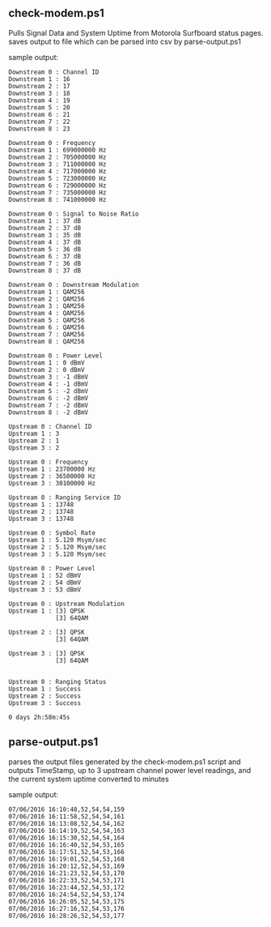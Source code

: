 ## check-modem.ps1

Pulls Signal Data and System Uptime from Motorola Surfboard status pages.
saves output to file which can be parsed into csv by parse-output.ps1

sample output:
```
Downstream 0 : Channel ID
Downstream 1 : 16
Downstream 2 : 17
Downstream 3 : 18
Downstream 4 : 19
Downstream 5 : 20
Downstream 6 : 21
Downstream 7 : 22
Downstream 8 : 23

Downstream 0 : Frequency
Downstream 1 : 699000000 Hz
Downstream 2 : 705000000 Hz
Downstream 3 : 711000000 Hz
Downstream 4 : 717000000 Hz
Downstream 5 : 723000000 Hz
Downstream 6 : 729000000 Hz
Downstream 7 : 735000000 Hz
Downstream 8 : 741000000 Hz

Downstream 0 : Signal to Noise Ratio
Downstream 1 : 37 dB
Downstream 2 : 37 dB
Downstream 3 : 35 dB
Downstream 4 : 37 dB
Downstream 5 : 36 dB
Downstream 6 : 37 dB
Downstream 7 : 36 dB
Downstream 8 : 37 dB

Downstream 0 : Downstream Modulation
Downstream 1 : QAM256
Downstream 2 : QAM256
Downstream 3 : QAM256
Downstream 4 : QAM256
Downstream 5 : QAM256
Downstream 6 : QAM256
Downstream 7 : QAM256
Downstream 8 : QAM256

Downstream 0 : Power Level
Downstream 1 : 0 dBmV
Downstream 2 : 0 dBmV
Downstream 3 : -1 dBmV
Downstream 4 : -1 dBmV
Downstream 5 : -2 dBmV
Downstream 6 : -2 dBmV
Downstream 7 : -2 dBmV
Downstream 8 : -2 dBmV

Upstream 0 : Channel ID
Upstream 1 : 3
Upstream 2 : 1
Upstream 3 : 2

Upstream 0 : Frequency
Upstream 1 : 23700000 Hz
Upstream 2 : 36500000 Hz
Upstream 3 : 30100000 Hz

Upstream 0 : Ranging Service ID
Upstream 1 : 13748
Upstream 2 : 13748
Upstream 3 : 13748

Upstream 0 : Symbol Rate
Upstream 1 : 5.120 Msym/sec
Upstream 2 : 5.120 Msym/sec
Upstream 3 : 5.120 Msym/sec

Upstream 0 : Power Level
Upstream 1 : 52 dBmV
Upstream 2 : 54 dBmV
Upstream 3 : 53 dBmV

Upstream 0 : Upstream Modulation
Upstream 1 : [3] QPSK
             [3] 64QAM

Upstream 2 : [3] QPSK
             [3] 64QAM

Upstream 3 : [3] QPSK
             [3] 64QAM


Upstream 0 : Ranging Status
Upstream 1 : Success
Upstream 2 : Success
Upstream 3 : Success

0 days 2h:58m:45s
```

## parse-output.ps1
parses the output files generated by the check-modem.ps1 script and outputs 
TimeStamp, up to 3 upstream channel power level readings, and the current system uptime converted to minutes

sample output:
```
07/06/2016 16:10:48,52,54,54,159
07/06/2016 16:11:58,52,54,54,161
07/06/2016 16:13:08,52,54,54,162
07/06/2016 16:14:19,52,54,54,163
07/06/2016 16:15:30,52,54,54,164
07/06/2016 16:16:40,52,54,53,165
07/06/2016 16:17:51,52,54,53,166
07/06/2016 16:19:01,52,54,53,168
07/06/2016 16:20:12,52,54,53,169
07/06/2016 16:21:23,52,54,53,170
07/06/2016 16:22:33,52,54,53,171
07/06/2016 16:23:44,52,54,53,172
07/06/2016 16:24:54,52,54,53,174
07/06/2016 16:26:05,52,54,53,175
07/06/2016 16:27:16,52,54,53,176
07/06/2016 16:28:26,52,54,53,177
```